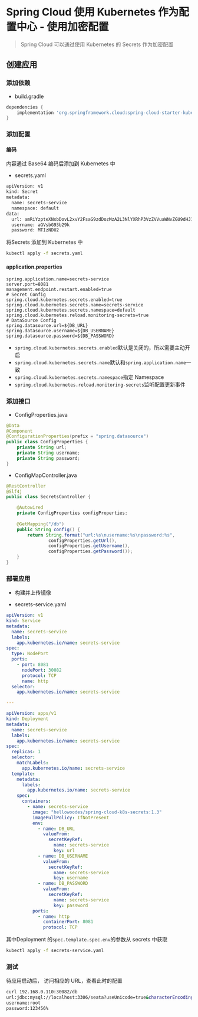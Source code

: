 # Spring Cloud 使用 Kubernetes 作为配置中心 - 使用加密配置

> Spring Cloud 可以通过使用 Kubernetes 的 Secrets 作为加密配置

## 创建应用
 
### 添加依赖

- build.gradle 

```groovy
dependencies {
	implementation 'org.springframework.cloud:spring-cloud-starter-kubernetes-config'
}	
```

### 添加配置

#### 编码 

内容通过 Base64 编码后添加到 Kubernetes 中

- secrets.yaml
 
```bash
apiVersion: v1
kind: Secret
metadata:
  name: secrets-service
  namespace: default
data:
  url: amRiYzpteXNxbDovL2xvY2FsaG9zdDozMzA2L3NlYXRhP3VzZVVuaWNvZGU9dHJ1ZSZjaGFyYWN0ZXJFbmNvZGluZz11dGY4JmFsbG93TXVsdGlRdWVyaWVzPXRydWUmdXNlU1NMPWZhbHNl
  username: aGVsbG93b29k
  password: MTIzNDU2
```

将Secrets 添加到 Kubernetes 中

```bash
kubectl apply -f secrets.yaml
```

#### application.properties

```properties
spring.application.name=secrets-service
server.port=8081
management.endpoint.restart.enabled=true
# Secret Config
spring.cloud.kubernetes.secrets.enabled=true
spring.cloud.kubernetes.secrets.name=secrets-service
spring.cloud.kubernetes.secrets.namespace=default
spring.cloud.kubernetes.reload.monitoring-secrets=true
# DataSource Config
spring.datasource.url=${DB_URL}
spring.datasource.username=${DB_USERNAME}
spring.datasource.password=${DB_PASSWORD}
```

- `spring.cloud.kubernetes.secrets.enabled`默认是关闭的，所以需要主动开启
- `spring.cloud.kubernetes.secrets.name`默认和`spring.application.name`一致
- `spring.cloud.kubernetes.secrets.namespace`指定 Namespace
- `spring.cloud.kubernetes.reload.monitoring-secrets`监听配置更新事件


### 添加接口

- ConfigProperties.java

```java
@Data
@Component
@ConfigurationProperties(prefix = "spring.datasource")
public class ConfigProperties {
    private String url;
    private String username;
    private String password;
}
```

- ConfigMapController.java

```java
@RestController
@Slf4j
public class SecretsController {

    @Autowired
    private ConfigProperties configProperties;
    
    @GetMapping("/db")
    public String config() {
        return String.format("url:%s\nusername:%s\npassword:%s",
                configProperties.getUrl(),
                configProperties.getUsername(),
                configProperties.getPassword());
    }
}
```

### 部署应用 

- 构建并上传镜像

- secrets-service.yaml

```yaml
apiVersion: v1
kind: Service
metadata:
  name: secrets-service
  labels:
    app.kubernetes.io/name: secrets-service
spec:
  type: NodePort
  ports:
    - port: 8081
      nodePort: 30082
      protocol: TCP
      name: http
  selector:
    app.kubernetes.io/name: secrets-service

---

apiVersion: apps/v1
kind: Deployment
metadata:
  name: secrets-service
  labels:
    app.kubernetes.io/name: secrets-service
spec:
  replicas: 1
  selector:
    matchLabels:
      app.kubernetes.io/name: secrets-service
  template:
    metadata:
      labels:
        app.kubernetes.io/name: secrets-service
    spec:
      containers:
        - name: secrets-service
          image: "hellowoodes/spring-cloud-k8s-secrets:1.3"
          imagePullPolicy: IfNotPresent
          env:
            - name: DB_URL
              valueFrom:
                secretKeyRef:
                  name: secrets-service
                  key: url
            - name: DB_USERNAME
              valueFrom:
                secretKeyRef:
                  name: secrets-service
                  key: username
            - name: DB_PASSWORD
              valueFrom:
                secretKeyRef:
                  name: secrets-service
                  key: password
          ports:
            - name: http
              containerPort: 8081
              protocol: TCP
```

其中Deployment 的`spec.template.spec.env`的参数从 secrets 中获取

```bash
kubectl apply -f secrets-service.yaml
```

### 测试

待应用启动后， 访问相应的 URL，查看此时的配置

```bash
curl 192.168.0.110:30082/db
url:jdbc:mysql://localhost:3306/seata?useUnicode=true&characterEncoding=utf8&allowMultiQueries=true&useSSL=false
username:root
password:123456%
```